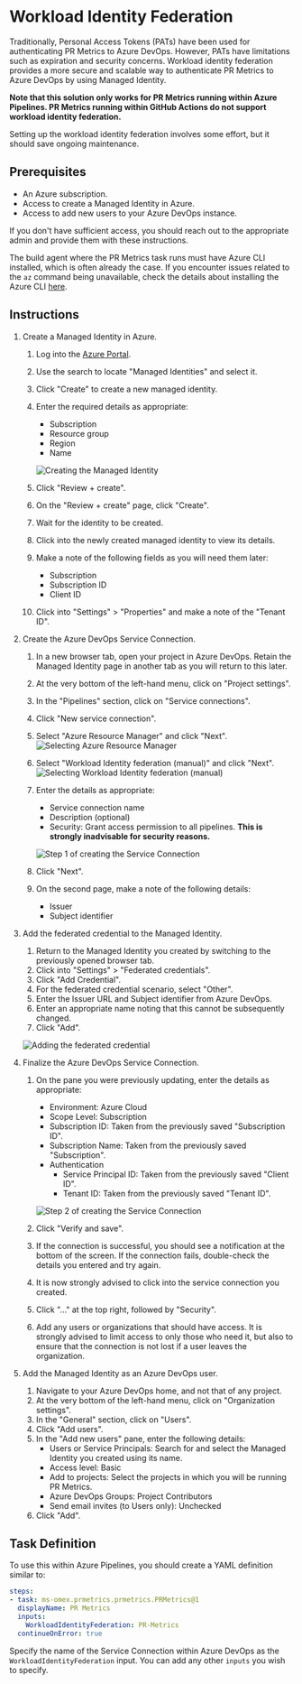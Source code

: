 # Workload Identity Federation

Traditionally, Personal Access Tokens (PATs) have been used for authenticating
PR Metrics to Azure DevOps. However, PATs have limitations such as expiration
and security concerns. Workload identity federation provides a more secure and
scalable way to authenticate PR Metrics to Azure DevOps by using Managed
Identity.

**Note that this solution only works for PR Metrics running within Azure
Pipelines. PR Metrics running within GitHub Actions do not support workload
identity federation.**

Setting up the workload identity federation involves some effort, but it should
save ongoing maintenance.

## Prerequisites

- An Azure subscription.
- Access to create a Managed Identity in Azure.
- Access to add new users to your Azure DevOps instance.

If you don't have sufficient access, you should reach out to the appropriate
admin and provide them with these instructions.

The build agent where the PR Metrics task runs must have Azure CLI installed,
which is often already the case. If you encounter issues related to the `az`
command being unavailable, check the details about installing the Azure CLI
[here][azurecli].

## Instructions

1. Create a Managed Identity in Azure.
   1. Log into the [Azure Portal][azureportal].
   1. Use the search to locate "Managed Identities" and select it.
   1. Click "Create" to create a new managed identity.
   1. Enter the required details as appropriate:
      - Subscription
      - Resource group
      - Region
      - Name

      ![Creating the Managed Identity](images/workload-identity-federation/create-managed-identity.png)

   1. Click "Review + create".
   1. On the "Review + create" page, click "Create".
   1. Wait for the identity to be created.
   1. Click into the newly created managed identity to view its details.
   1. Make a note of the following fields as you will need them later:
      - Subscription
      - Subscription ID
      - Client ID
   1. Click into "Settings" > "Properties" and make a note of the "Tenant ID".

1. Create the Azure DevOps Service Connection.
   1. In a new browser tab, open your project in Azure DevOps. Retain the
      Managed Identity page in another tab as you will return to this later.
   1. At the very bottom of the left-hand menu, click on "Project settings".
   1. In the "Pipelines" section, click on "Service connections".
   1. Click "New service connection".
   1. Select "Azure Resource Manager" and click "Next".
      ![Selecting Azure Resource Manager](images/workload-identity-federation/azure-devops-service-connection-1.png)
   1. Select "Workload Identity federation (manual)" and click "Next".
      ![Selecting Workload Identity federation (manual)](images/workload-identity-federation/azure-devops-service-connection-2.png)
   1. Enter the details as appropriate:
      - Service connection name
      - Description (optional)
      - Security: Grant access permission to all pipelines. **This is strongly
        inadvisable for security reasons.**

      ![Step 1 of creating the Service Connection](images/workload-identity-federation/azure-devops-service-connection-3.png)

   1. Click "Next".
   1. On the second page, make a note of the following details:
      - Issuer
      - Subject identifier

1. Add the federated credential to the Managed Identity.
   1. Return to the Managed Identity you created by switching to the previously
      opened browser tab.
   1. Click into "Settings" > "Federated credentials".
   1. Click "Add Credential".
   1. For the federated credential scenario, select "Other".
   1. Enter the Issuer URL and Subject identifier from Azure DevOps.
   1. Enter an appropriate name noting that this cannot be subsequently changed.
   1. Click "Add".

   ![Adding the federated credential](images/workload-identity-federation/add-federated-credential.png)

1. Finalize the Azure DevOps Service Connection.
   1. On the pane you were previously updating, enter the details as appropriate:
      - Environment: Azure Cloud
      - Scope Level: Subscription
      - Subscription ID: Taken from the previously saved "Subscription ID".
      - Subscription Name: Taken from the previously saved "Subscription".
      - Authentication
        - Service Principal ID: Taken from the previously saved "Client ID".
        - Tenant ID: Taken from the previously saved "Tenant ID".

      ![Step 2 of creating the Service Connection](images/workload-identity-federation/azure-devops-service-connection-4.png)

   1. Click "Verify and save".
   1. If the connection is successful, you should see a notification at the
      bottom of the screen. If the connection fails, double-check the details
      you entered and try again.
   1. It is now strongly advised to click into the service connection you
      created.
   1. Click "..." at the top right, followed by "Security".
   1. Add any users or organizations that should have access. It is strongly
      advised to limit access to only those who need it, but also to ensure that
      the connection is not lost if a user leaves the organization.

1. Add the Managed Identity as an Azure DevOps user.
   1. Navigate to your Azure DevOps home, and not that of any project.
   1. At the very bottom of the left-hand menu, click on "Organization
      settings".
   1. In the "General" section, click on "Users".
   1. Click "Add users".
   1. In the "Add new users" pane, enter the following details:
      - Users or Service Principals: Search for and select the Managed Identity
        you created using its name.
      - Access level: Basic
      - Add to projects: Select the projects in which you will be running PR
        Metrics.
      - Azure DevOps Groups: Project Contributors
      - Send email invites (to Users only): Unchecked
   1. Click "Add".

## Task Definition

To use this within Azure Pipelines, you should create a YAML definition similar
to:

```YAML
steps:
- task: ms-omex.prmetrics.prmetrics.PRMetrics@1
  displayName: PR Metrics
  inputs:
    WorkloadIdentityFederation: PR-Metrics
  continueOnError: true
```

Specify the name of the Service Connection within Azure DevOps as the
`WorkloadIdentityFederation` input. You can add any other `inputs` you wish to
specify.

[azurecli]: https://learn.microsoft.com/cli/azure/install-azure-cli
[azureportal]: https://portal.azure.com/

